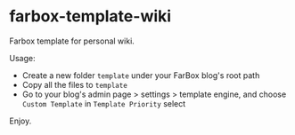 farbox-template-wiki
====================

Farbox template for personal wiki.

Usage:

* Create a new folder `template` under your FarBox blog's root path
* Copy all the files to `template`
* Go to your blog's admin page > settings > template engine, and choose `Custom Template` in `Template Priority` select

Enjoy.
